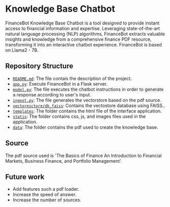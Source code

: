 # Knowledge Base Chatbot

FinanceBot Knowledge Base Chatbot is a tool designed to provide instant access to financial information and expertise. Leveraging state-of-the-art natural language processing (NLP) algorithms, FinanceBot extracts valuable insights and knowledge from a comprehensive finance PDF resource, transforming it into an interactive chatbot experience. FinanceBot is based on Llama2 - 7B.

## Repository Structure
- [`README.md`](README.md): The file contais the description of the project.
- [`app.py`](app.py): Execute FinanceBot in a Flask server.
- [`model.py`](model.py): The file executes the chatbot instructions in order to generate a response according to user's input.
- [`ingest.py`](ingest.py): The file generates the vectorstore based on the pdf source.
- [`vectoresctore/db_faiss`](vectoresctore/db_faiss): Contains the vectostore database using FAISS..
- [`templates`](templates): The folder contains the html file of the interface application.
- [`statis`](static): The folder contains css, js, and images files used in the application.
- [`data`](data): The folder contains the pdf used to create the knowledge base.

## Source
The pdf source used is 'The Basics of Finance An Introduction to Financial Markets, Business Finance, and Portfolio Management'.

## Future work
- Add features such a pdf loader.
- Increase the speed of answer.
- Increase the number of sources.